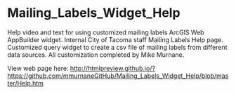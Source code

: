 # Mailing_Labels_Widget_Help
Help video and text for using customized mailing labels ArcGIS Web AppBuilder widget. 
Internal City of Tacoma staff Mailing Labels Help page.  Customized query widget to create a csv file of mailing labels from different data sources.  All customization completed by Mike Murnane.

View web page here: http://htmlpreview.github.io/?https://github.com/mmurnaneGitHub/Mailing_Labels_Widget_Help/blob/master/Help.htm 
